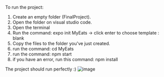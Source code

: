 
To run the project:
1. Create an empty folder (FinalProject).
2. Open the folder on visual studio code.
3. Open the terminal
4. Run the command: expo init MyEats -> click enter to choose template : blank
5. Copy the files to the folder you've just created.
6. run the command: cd MyEats
7. run the command: npm start
8. if you have an error, run this command: npm install

The project should run perfectly :)
![image](https://user-images.githubusercontent.com/93192407/167435851-02d751cb-b2fb-44d2-8857-acaa29c203b6.png)
